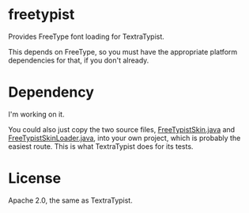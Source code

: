 # freetypist

Provides FreeType font loading for TextraTypist.

This depends on FreeType, so you must have the appropriate platform dependencies for that, if you don't already.

# Dependency

I'm working on it.

You could also just copy the two source files,
[FreeTypistSkin.java](src/main/java/com/github/tommyettinger/freetypist/FreeTypistSkin.java)
and
[FreeTypistSkinLoader.java](src/main/java/com/github/tommyettinger/freetypist/FreeTypistSkinLoader.java),
into your own project, which is probably the easiest route. This is what TextraTypist does for its tests.

# License

Apache 2.0, the same as TextraTypist.


